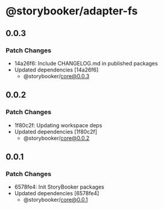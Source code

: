 # @storybooker/adapter-fs

## 0.0.3

### Patch Changes

- 14a26f6: Include CHANGELOG.md in published packages
- Updated dependencies [14a26f6]
  - @storybooker/core@0.0.3

## 0.0.2

### Patch Changes

- 1f80c2f: Updating workspace deps
- Updated dependencies [1f80c2f]
  - @storybooker/core@0.0.2

## 0.0.1

### Patch Changes

- 6578fe4: Init StoryBooker packages
- Updated dependencies [6578fe4]
  - @storybooker/core@0.0.1
